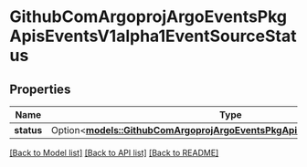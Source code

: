 # GithubComArgoprojArgoEventsPkgApisEventsV1alpha1EventSourceStatus

## Properties

Name | Type | Description | Notes
------------ | ------------- | ------------- | -------------
**status** | Option<[**models::GithubComArgoprojArgoEventsPkgApisEventsV1alpha1Status**](github.com.argoproj.argo_events.pkg.apis.events.v1alpha1.Status.md)> |  | [optional]

[[Back to Model list]](../README.md#documentation-for-models) [[Back to API list]](../README.md#documentation-for-api-endpoints) [[Back to README]](../README.md)


